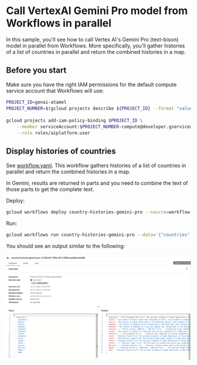 # Call VertexAI Gemini Pro model from Workflows in parallel

In this sample, you'll see how to call Vertex AI's Gemini Pro (text-bison)
model in parallel from Workflows. More specifically, you'll gather histories of
a list of countries in parallel and return the combined histories in a map.

## Before you start

Make sure you have the right IAM permissions for the default compute service
account that Workflows will use:

```sh
PROJECT_ID=genai-atamel
PROJECT_NUMBER=$(gcloud projects describe ${PROJECT_ID} --format "value(projectNumber)")

gcloud projects add-iam-policy-binding $PROJECT_ID \
    --member serviceAccount:$PROJECT_NUMBER-compute@developer.gserviceaccount.com \
    --role roles/aiplatform.user
```

## Display histories of countries

See [workflow.yaml](./workflow.yaml). This workflow gathers histories of
a list of countries in parallel and return the combined histories in a map.

In Gemini, results are returned in parts and you need to combine the text of
those parts to get the complete text.

Deploy:

```sh
gcloud workflows deploy country-histories-gemini-pro --source=workflow.yaml
```

Run:

```sh
gcloud workflows run country-histories-gemini-pro --data='{"countries":["Argentina", "Brazil", "Cyprus", "Denmark", "England","Finland", "Greece", "Honduras", "Italy", "Japan", "Korea","Latvia", "Morocco", "Nepal", "Oman"]}'
```

You should see an output similar to the following:

![execution output](./execution-output.png)